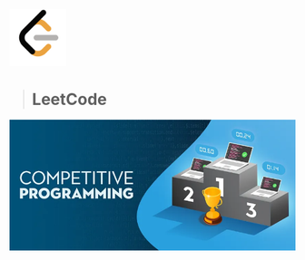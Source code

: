 
<img src="./LeetCode.png" alt="image" width="100" height="auto" >

> # LeetCode

<img src="./1.webp" alt="image"  >


